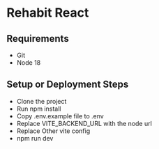 # Rehabit React

## Requirements

- Git
- Node 18

## Setup or Deployment Steps

- Clone the project
- Run npm install
- Copy .env.example file to .env
- Replace VITE_BACKEND_URL with the node url
- Replace Other vite config
- npm run dev

